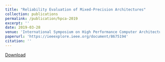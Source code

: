 ```yaml
---
title: "Reliability Evaluation of Mixed-Precision Architectures"
collection: publications
permalink: /publication/hpca-2019
excerpt: ''
date: 2019-03-28
venue: 'International Symposium on High Performance Computer Architecture (HPCA)'
paperurl: 'https://ieeexplore.ieee.org/document/8675194'
citation: ''
---
```


[Download](https://ieeexplore.ieee.org/document/8675194)
